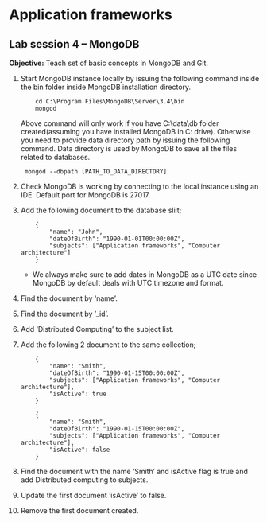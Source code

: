 # **Application frameworks**
## Lab session 4 – MongoDB

**Objective:** Teach set of basic concepts in MongoDB and Git.

1. Start MongoDB instance locally by issuing the following command inside the bin folder inside MongoDB installation directory.
    ```
        cd C:\Program Files\MongoDB\Server\3.4\bin
        mongod
    ```
    Above command will only work if you have C:\data\db folder created(assuming you have installed MongoDB in C: drive). Otherwise you need to provide data directory path by issuing the following command. Data directory is used by MongoDB to save all the files related to databases.
    
        mongod --dbpath [PATH_TO_DATA_DIRECTORY]

2. Check MongoDB is working by connecting to the local instance using an IDE. Default port for MongoDB is 27017.

3. Add the following document to the database sliit;

    ```
        {
            "name": "John",
            "dateOfBirth": "1990-01-01T00:00:00Z",
            "subjects": ["Application frameworks", "Computer architecture"]
        }
    ```
    - We always make sure to add dates in MongoDB as a UTC date since MongoDB by default deals with UTC timezone and format.
  
4. Find the document by ‘name’.

5. Find the document by ’_id’.

6. Add ‘Distributed Computing’ to the subject list.

7. Add the following 2 document to the same collection;

    ```
        {
            "name": "Smith",
            "dateOfBirth": "1990-01-15T00:00:00Z",
            "subjects": ["Application frameworks", "Computer architecture"],
            "isActive": true
        }

        {
            "name": "Smith",
            "dateOfBirth": "1990-01-15T00:00:00Z",
            "subjects": ["Application frameworks", "Computer architecture"],
            "isActive": false
        }
    ```
8. Find the document with the name ‘Smith’ and isActive flag is true and add Distributed computing to subjects.

9.  Update the first document ‘isActive’ to false.

10. Remove the first document created.
